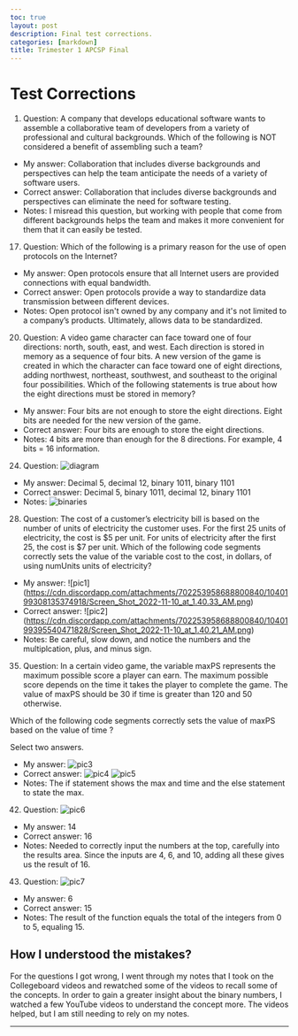 ```yaml
---
toc: true
layout: post
description: Final test corrections. 
categories: [markdown]
title: Trimester 1 APCSP Final
---
```


# Test Corrections


1. Question: A company that develops educational software wants to assemble a collaborative team of developers from a variety of professional and cultural backgrounds. Which of the following is NOT considered a benefit of assembling such a team?

- My answer: Collaboration that includes diverse backgrounds and perspectives can help the team anticipate the needs of a variety of software users.
- Correct answer: Collaboration that includes diverse backgrounds and perspectives can eliminate the need for software testing.
- Notes: I misread this question, but working with people that come from different backgrounds helps the team and makes it more convenient for them that it can easily be tested. 

17. Question: Which of the following is a primary reason for the use of open protocols on the Internet? 

- My answer: Open protocols ensure that all Internet users are provided connections with equal bandwidth.
- Correct answer: Open protocols provide a way to standardize data transmission between different devices.
- Notes: Open protocol isn't owned by any company and it's not limited to a company’s products. Ultimately, allows data to be standardized. 

20. Question: A video game character can face toward one of four directions: north, south, east, and west. Each direction is stored in memory as a sequence of four bits. A new version of the game is created in which the character can face toward one of eight directions, adding northwest, northeast, southwest, and southeast to the original four possibilities. Which of the following statements is true about how the eight directions must be stored in memory? 

- My answer:  Four bits are not enough to store the eight directions. Eight bits are needed for the new version of the game. 
- Correct answer: Four bits are enough to store the eight directions.
- Notes: 4 bits are more than enough for the 8 directions. For example, 4 bits = 16 information. 

24. Question: ![diagram](https://cdn.discordapp.com/attachments/702253958688800840/1040196947472044032/Screen_Shot_2022-11-10_at_1.31.11_AM.png)

- My answer:  Decimal 5, decimal 12, binary 1011, binary 1101
- Correct answer: Decimal 5, binary 1011, decimal 12, binary 1101
- Notes: ![binaries](https://cdn.discordapp.com/attachments/702253958688800840/1040197705223381053/Screen_Shot_2022-11-10_at_1.33.52_AM.png)

28. Question: The cost of a customer’s electricity bill is based on the number of units of electricity the customer uses.
For the first 25 units of electricity, the cost is $5 per unit. For units of electricity after the first 25, the cost is $7 per unit.
Which of the following code segments correctly sets the value of the variable cost to the cost, in dollars, of using numUnits units of electricity?

- My answer: ![pic1] (https://cdn.discordapp.com/attachments/702253958688800840/1040199308135374918/Screen_Shot_2022-11-10_at_1.40.33_AM.png)
- Correct answer: ![pic2] (https://cdn.discordapp.com/attachments/702253958688800840/1040199395540471828/Screen_Shot_2022-11-10_at_1.40.21_AM.png)
- Notes: Be careful, slow down, and notice the numbers and the multiplcation, plus, and minus sign.  

35. Question: In a certain video game, the variable maxPS represents the maximum possible score a player can earn. The maximum possible score depends on the time it takes the player to complete the game. The value of maxPS should be 30 if time is greater than 120 and 50 otherwise.

Which of the following code segments correctly sets the value of maxPS based on the value of time ?

Select two answers.

- My answer: ![pic3](https://cdn.discordapp.com/attachments/702253958688800840/1040201473839083590/Screen_Shot_2022-11-10_at_1.48.50_AM.png)
- Correct answer: ![pic4](https://cdn.discordapp.com/attachments/702253958688800840/1040201474229149696/Screen_Shot_2022-11-10_at_1.49.10_AM.png)
![pic5](https://cdn.discordapp.com/attachments/702253958688800840/1040201565803397120/Screen_Shot_2022-11-10_at_1.49.03_AM.png)
- Notes: The if statement shows the max and time and the else statement to state the max. 

42. Question: ![pic6](https://cdn.discordapp.com/attachments/702253958688800840/1040203063924887594/Screen_Shot_2022-11-10_at_1.55.00_AM.png)

- My answer: 14
- Correct answer: 16
- Notes: Needed to correctly input the numbers at the top, carefully into the results area. Since the inputs are 4, 6, and 10, adding all these gives us the result of 16. 

43. Question: ![pic7](https://cdn.discordapp.com/attachments/702253958688800840/1040203516322512916/Screen_Shot_2022-11-10_at_1.57.14_AM.png)

- My answer: 6
- Correct answer: 15
- Notes: The result of the function equals the total of the integers from 0 to 5, equaling 15. 

## How I understood the mistakes? 

For the questions I got wrong, I went through my notes that I took on the Collegeboard videos and rewatched some of the videos to recall some of the concepts. In order to gain a greater insight about the binary numbers, I watched a few YouTube videos to understand the concept more. The videos helped, but I am still needing to rely on my notes. 

--- 